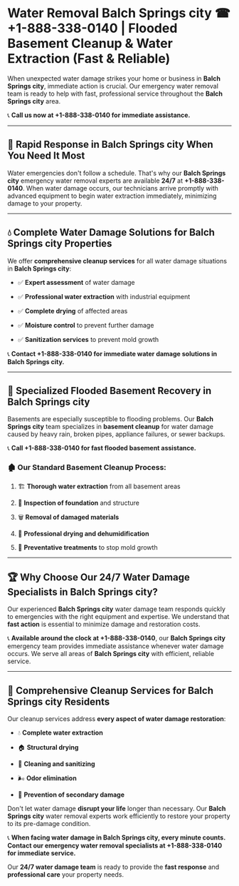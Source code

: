 # Water Removal Balch Springs city ☎ +1-888-338-0140 | Flooded Basement Cleanup & Water Extraction (Fast & Reliable)

When unexpected water damage strikes your home or business in **Balch Springs city**, immediate action is crucial. Our emergency water removal team is ready to help with fast, professional service throughout the **Balch Springs city** area. 

📞 **Call us now at +1-888-338-0140 for immediate assistance.**
---
## 🚀 Rapid Response in Balch Springs city When You Need It Most
Water emergencies don't follow a schedule. That's why our **Balch Springs city** emergency water removal experts are available **24/7** at **+1-888-338-0140**. When water damage occurs, our technicians arrive promptly with advanced equipment to begin water extraction immediately, minimizing damage to your property.
---
## 💧 Complete Water Damage Solutions for Balch Springs city Properties
We offer **comprehensive cleanup services** for all water damage situations in **Balch Springs city**:
- ✅ **Expert assessment** of water damage  
- ✅ **Professional water extraction** with industrial equipment  
- ✅ **Complete drying** of affected areas  
- ✅ **Moisture control** to prevent further damage  
- ✅ **Sanitization services** to prevent mold growth  
📞 **Contact +1-888-338-0140 for immediate water damage solutions in Balch Springs city.**
---
## 🌊 Specialized Flooded Basement Recovery in Balch Springs city
Basements are especially susceptible to flooding problems. Our **Balch Springs city** team specializes in **basement cleanup** for water damage caused by heavy rain, broken pipes, appliance failures, or sewer backups. 
📞 **Call +1-888-338-0140 for fast flooded basement assistance.**
### 🏚️ Our Standard Basement Cleanup Process:
1. 🏗️ **Thorough water extraction** from all basement areas  
2. 🔎 **Inspection of foundation** and structure  
3. 🗑️ **Removal of damaged materials**  
4. 💨 **Professional drying and dehumidification**  
5. 🚫 **Preventative treatments** to stop mold growth  
---
## 🏆 Why Choose Our 24/7 Water Damage Specialists in Balch Springs city?
Our experienced **Balch Springs city** water damage team responds quickly to emergencies with the right equipment and expertise. We understand that **fast action** is essential to minimize damage and restoration costs.
📞 **Available around the clock at +1-888-338-0140**, our **Balch Springs city** emergency team provides immediate assistance whenever water damage occurs. We serve all areas of **Balch Springs city** with efficient, reliable service.
---
## 🧹 Comprehensive Cleanup Services for Balch Springs city Residents
Our cleanup services address **every aspect of water damage restoration**:
- 💧 **Complete water extraction**  
- 🏠 **Structural drying**  
- 🧼 **Cleaning and sanitizing**  
- 🌬️ **Odor elimination**  
- 🚫 **Prevention of secondary damage**  
Don't let water damage **disrupt your life** longer than necessary. Our **Balch Springs city** water removal experts work efficiently to restore your property to its pre-damage condition.
📞 **When facing water damage in Balch Springs city, every minute counts. Contact our emergency water removal specialists at +1-888-338-0140 for immediate service.**
Our **24/7 water damage team** is ready to provide the **fast response** and **professional care** your property needs.
